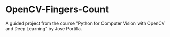 # OpenCV-Fingers-Count
A guided project from the course "Python for Computer Vision with OpenCV and Deep Learning" by Jose Portilla.
